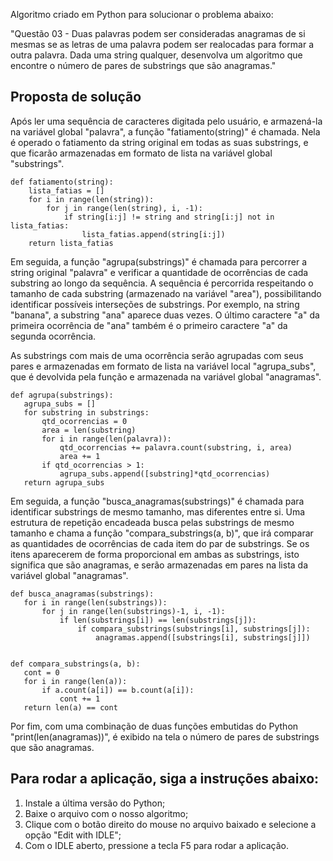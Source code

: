 Algoritmo criado em Python para solucionar o problema abaixo:

"Questão 03 - Duas palavras podem ser consideradas anagramas de si mesmas se as letras de uma palavra podem ser realocadas para formar a outra palavra. Dada uma string qualquer, desenvolva um algoritmo que encontre o número de pares de substrings que são anagramas."


<h2>Proposta de solução</h2>

Após ler uma sequência de caracteres digitada pelo usuário, e armazená-la na variável global "palavra", a função "fatiamento(string)" é chamada. Nela é operado o fatiamento da string original em todas as suas substrings, e que ficarão armazenadas em formato de lista na variável global "substrings".

```
def fatiamento(string):
    lista_fatias = []
    for i in range(len(string)):
        for j in range(len(string), i, -1):
            if string[i:j] != string and string[i:j] not in lista_fatias:
                lista_fatias.append(string[i:j])
    return lista_fatias
```

 Em seguida, a função "agrupa(substrings)" é chamada para percorrer a string original "palavra" e verificar a quantidade de ocorrências de cada substring ao longo da sequência. A sequência é percorrida respeitando o tamanho de cada substring (armazenado na variável "area"), possibilitando identificar possíveis interseções de substrings. Por exemplo, na string "banana", a substring "ana" aparece duas vezes. O último caractere "a" da primeira ocorrência de "ana" também é o primeiro caractere "a" da segunda ocorrência.
 
 As substrings com mais de uma ocorrência serão agrupadas com seus pares e armazenadas em formato de lista na variável local "agrupa_subs", que é devolvida pela função e armazenada na variável global "anagramas".

 ```
 def agrupa(substrings):
    agrupa_subs = []
    for substring in substrings:
        qtd_ocorrencias = 0
        area = len(substring)
        for i in range(len(palavra)):
            qtd_ocorrencias += palavra.count(substring, i, area)
            area += 1
        if qtd_ocorrencias > 1:
            agrupa_subs.append([substring]*qtd_ocorrencias)
    return agrupa_subs
```
 
 Em seguida, a função "busca_anagramas(substrings)" é chamada para identificar substrings de mesmo tamanho, mas diferentes entre si. Uma estrutura de repetição encadeada busca pelas substrings de mesmo tamanho e chama a função "compara_substrings(a, b)", que irá comparar as quantidades de ocorrências de cada item do par de substrings. Se os itens aparecerem de forma proporcional em ambas as substrings, isto significa que são anagramas, e serão armazenadas em pares na lista da variável global "anagramas".

 ```
 def busca_anagramas(substrings):
    for i in range(len(substrings)):
        for j in range(len(substrings)-1, i, -1):
            if len(substrings[i]) == len(substrings[j]):
                if compara_substrings(substrings[i], substrings[j]):
                    anagramas.append([substrings[i], substrings[j]])


def compara_substrings(a, b):
    cont = 0
    for i in range(len(a)):
        if a.count(a[i]) == b.count(a[i]):
            cont += 1
    return len(a) == cont
```

 Por fim, com uma combinação de duas funções embutidas do Python "print(len(anagramas))", é exibido na tela o número de pares de substrings que são anagramas.


<h2>Para rodar a aplicação, siga a instruções abaixo:</h2>
<ol>
    <li>Instale a última versão do Python;</li>
    <li>Baixe o arquivo com o nosso algoritmo;</li>
    <li>Clique com o botão direito do mouse no arquivo baixado e selecione a opção "Edit with IDLE";</li>
    <li>Com o IDLE aberto, pressione a tecla F5 para rodar a aplicação.</li>
</ol>